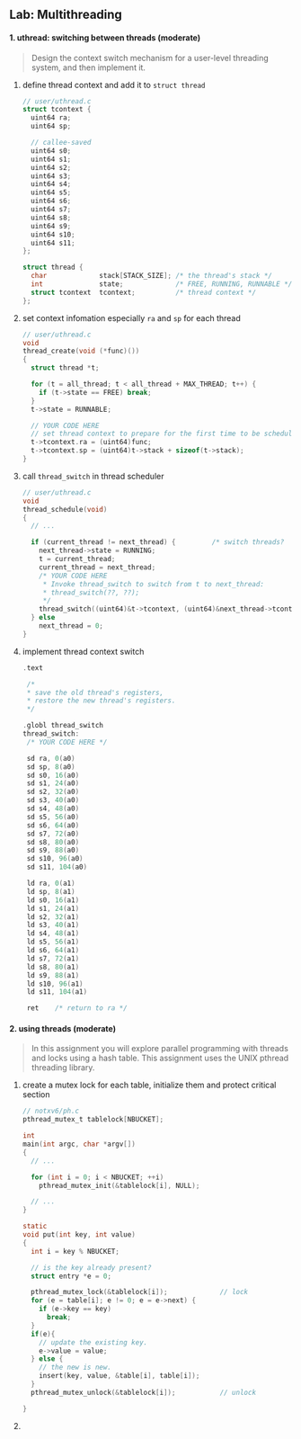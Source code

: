 ## Lab: Multithreading

#### 1. uthread: switching between threads (moderate)

> Design the context switch mechanism for a user-level threading system, and then implement it.

1. define thread context and add it to `struct thread`
   ```c
   // user/uthread.c
   struct tcontext {
     uint64 ra;
     uint64 sp;

     // callee-saved
     uint64 s0;
     uint64 s1;
     uint64 s2;
     uint64 s3;
     uint64 s4;
     uint64 s5;
     uint64 s6;
     uint64 s7;
     uint64 s8;
     uint64 s9;
     uint64 s10;
     uint64 s11;
   };

   struct thread {
     char             stack[STACK_SIZE]; /* the thread's stack */
     int              state;             /* FREE, RUNNING, RUNNABLE */
     struct tcontext  tcontext;          /* thread context */
   };
   ```

2. set context infomation especially `ra` and `sp` for each thread

   ```c
   // user/uthread.c
   void 
   thread_create(void (*func)())
   {
     struct thread *t;

     for (t = all_thread; t < all_thread + MAX_THREAD; t++) {
       if (t->state == FREE) break;
     }
     t->state = RUNNABLE;

     // YOUR CODE HERE
     // set thread context to prepare for the first time to be scheduled
     t->tcontext.ra = (uint64)func;
     t->tcontext.sp = (uint64)t->stack + sizeof(t->stack);
   }
   ```

3. call `thread_switch` in thread scheduler

   ```c
   // user/uthread.c
   void 
   thread_schedule(void)
   {
     // ...

     if (current_thread != next_thread) {         /* switch threads?  */
       next_thread->state = RUNNING;
       t = current_thread;
       current_thread = next_thread;
       /* YOUR CODE HERE
        * Invoke thread_switch to switch from t to next_thread:
        * thread_switch(??, ??);
        */
       thread_switch((uint64)&t->tcontext, (uint64)&next_thread->tcontext);
     } else
       next_thread = 0;
   }
   ```

4. implement thread context switch

   ```c
   .text

   	/*
   	* save the old thread's registers,
   	* restore the new thread's registers.
   	*/

   .globl thread_switch
   thread_switch:
   	/* YOUR CODE HERE */

   	sd ra, 0(a0)
   	sd sp, 8(a0)
   	sd s0, 16(a0)
   	sd s1, 24(a0)
   	sd s2, 32(a0)
   	sd s3, 40(a0)
   	sd s4, 48(a0)
   	sd s5, 56(a0)
   	sd s6, 64(a0)
   	sd s7, 72(a0)
   	sd s8, 80(a0)
   	sd s9, 88(a0)
   	sd s10, 96(a0)
   	sd s11, 104(a0)

   	ld ra, 0(a1)
   	ld sp, 8(a1)
   	ld s0, 16(a1)
   	ld s1, 24(a1)
   	ld s2, 32(a1)
   	ld s3, 40(a1)
   	ld s4, 48(a1)
   	ld s5, 56(a1)
   	ld s6, 64(a1)
   	ld s7, 72(a1)
   	ld s8, 80(a1)
   	ld s9, 88(a1)
   	ld s10, 96(a1)
   	ld s11, 104(a1)

   	ret    /* return to ra */
   ```

#### 2. using threads (moderate)
> In this assignment you will explore parallel programming with threads and locks using a hash table. This assignment uses the UNIX pthread threading library.

1. create a mutex lock for each table, initialize them and protect critical section

   ```c
   // notxv6/ph.c
   pthread_mutex_t tablelock[NBUCKET];

   int
   main(int argc, char *argv[])
   {
     // ...

     for (int i = 0; i < NBUCKET; ++i)
       pthread_mutex_init(&tablelock[i], NULL);

     // ...
   }

   static 
   void put(int key, int value)
   {
     int i = key % NBUCKET;

     // is the key already present?
     struct entry *e = 0;

     pthread_mutex_lock(&tablelock[i]);             // lock
     for (e = table[i]; e != 0; e = e->next) {
       if (e->key == key)
         break;
     }
     if(e){
       // update the existing key.
       e->value = value;
     } else {
       // the new is new.
       insert(key, value, &table[i], table[i]);
     }
     pthread_mutex_unlock(&tablelock[i]);           // unlock

   }
   ```

2. 